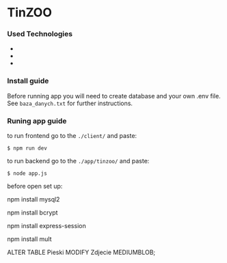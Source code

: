 # TinZOO
### Used Technologies
-
-
-
### Install guide
Before running app you will need to create database and your own .env file. See `baza_danych.txt` for further instructions.
### Runing app guide
to run frontend go to the `./client/` and paste:
```
$ npm run dev
```
to run backend go to the `./app/tinzoo/` and paste:
```
$ node app.js
```


before open set up:

npm install mysql2

npm install bcrypt

npm install express-session

npm install mult

ALTER TABLE Pieski MODIFY Zdjecie MEDIUMBLOB;
